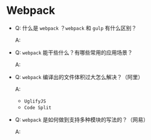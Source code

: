 # Webpack

- Q: 什么是 `webpack` ？`webpack` 和 `gulp` 有什么区别？

  A:

- Q: `webpack` 能干些什么？有哪些常用的应用场景？

  A:

- Q: `webpack` 编译出的文件体积过大怎么解决？（阿里）

  A:
  - `UglifyJS`
  - `Code Split`

- Q: `webpack` 是如何做到支持多种模块的写法的？（网易）

  A: